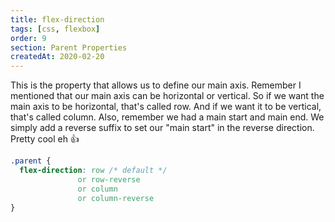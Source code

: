 ```yaml
---
title: flex-direction
tags: [css, flexbox]
order: 9
section: Parent Properties
createdAt: 2020-02-20
---
```


This is the property that allows us to define our main axis. Remember I mentioned that our main axis can be horizontal or vertical. So if we want the main axis to be horizontal, that's called row. And if we want it to be vertical, that's called column. Also, remember we had a main start and main end. We simply add a reverse suffix to set our "main start" in the reverse direction. Pretty cool eh 👍

<!-- prettier-ignore -->
```css
.parent {
  flex-direction: row /* default */
               or row-reverse
               or column
               or column-reverse
}
```
